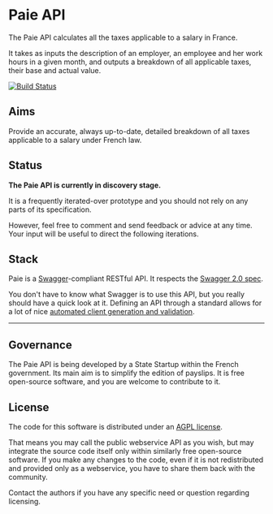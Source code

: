 Paie API
========

The Paie API calculates all the taxes applicable to a salary in France.

It takes as inputs the description of an employer, an employee and her work hours in a given month, and outputs a breakdown of all applicable taxes, their base and actual value.

[![Build Status](https://travis-ci.org/sgmap/paie-api.svg?branch=master)](https://travis-ci.org/sgmap/paie-api)


Aims
----

Provide an accurate, always up-to-date, detailed breakdown of all taxes applicable to a salary under French law.


Status
------

**The Paie API is currently in discovery stage.**

It is a frequently iterated-over prototype and you should not rely on any parts of its specification.

However, feel free to comment and send feedback or advice at any time. Your input will be useful to direct the following iterations.


Stack
-----

Paie is a [Swagger](http://swagger.io)-compliant RESTful API. It respects the [Swagger 2.0 spec](https://github.com/swagger-api/swagger-spec/blob/master/versions/2.0.md).

You don't have to know what Swagger is to use this API, but you really should have a quick look at it. Defining an API through a standard allows for a lot of nice [automated client generation and validation](https://github.com/swagger-api/swagger-spec#see-it-in-action).

- - - - - -

Governance
----------

The Paie API is being developed by a State Startup within the French government. Its main aim is to simplify the edition of payslips. It is free open-source software, and you are welcome to contribute to it.


License
-------

The code for this software is distributed under an [AGPL license](http://www.gnu.org/licenses/agpl.html).

That means you may call the public webservice API as you wish, but may integrate the source code itself only within similarly free open-source software. If you make any changes to the code, even if it is not redistributed and provided only as a webservice, you have to share them back with the community.

Contact the authors if you have any specific need or question regarding licensing.

